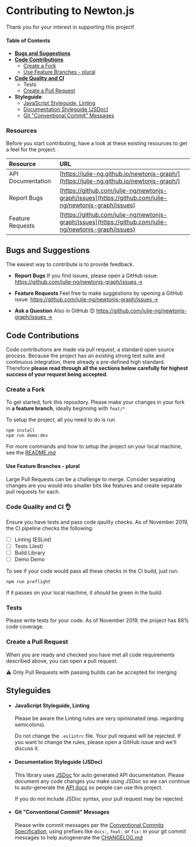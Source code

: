 
# Contributing to Newton.js

Thank you for your interest in supporting this project!

#### Table of Contents

- **[Bugs and Suggestions](#bugs-and-suggestions)**
- **[Code Contributions](#code-contributions)**
	- [Create a Fork](#create-a-fork)
	- [Use Feature Branches - plural](#use-feature-branches---plural)
- **[Code Quality and CI](#code-quality-and-ci)**
	- Tests
	- [Create a Pull Request](#create-a-pull-request)
- **Styleguide**
	- [JavaScript Styleguide, Linting](#javascript-styleguide-linting)
	- [Documentation Styleguide (JSDoc)](#documentation-styleguide-jsdoc)
	- [Git "Conventional Commit" Messages](#git-conventional-commit-messages)

### Resources

Before you start contributing, have a look at these existing resources to get a feel for the project.

| Resource | URL |
|:--|:--|
| API Documentation | [https://julie-ng.github.io/newtonjs-graph/](https://julie-ng.github.io/newtonjs-graph/) |
| Report Bugs | [https://github.com/julie-ng/newtonjs-graph/issues](https://github.com/julie-ng/newtonjs-graph/issues) |
| Feature Requests | [https://github.com/julie-ng/newtonjs-graph/issues](https://github.com/julie-ng/newtonjs-graph/issues) |

## Bugs and Suggestions

The easiest way to contribute is to provide feedback.

* **Report Bugs**
	If you find issues, please open a GitHub issue:
[https://github.com/julie-ng/newtonjs-graph/issues &rarr;](https://github.com/julie-ng/newtonjs-graph/issues)

* **Feature Requests**
	Feel free to make suggestions by opening a GitHub issue:
	[https://github.com/julie-ng/newtonjs-graph/issues &rarr;](https://github.com/julie-ng/newtonjs-graph/issues)

* **Ask a Question**
	Also in GitHub 😊
	[https://github.com/julie-ng/newtonjs-graph/issues &rarr;](https://github.com/julie-ng/newtonjs-graph/issues)

## Code Contributions

Code contributions are made via pull request, a standard open source process. Because the project has an existing strong test suite and continuous integration, there already a pre-defined high standard. Therefore **please read through all the sections below carefully for highest success of your request being accepted.**

### Create a Fork

To get started, fork this repository. Please make your changes in your fork in **a feature branch**, ideally beginning with `feat/*`

To setup the project, all you need to do is run

```
npm install
npm run demo:dev
```

For more commands and how to setup the project on your local machine, see the [README.md](./README.md)

#### Use Feature Branches - plural

Large Pull Requests can be a challenge to merge. Consider separating changes are you would into smaller bits like features and create separate pull requests for each.

### Code Quality and CI 👌

Ensure you have tests and pass code qaulity checks. As of November 2019, the CI pipeline checks the following:

- [ ] Linting (ESLint)
- [ ] Tests (Jest)
- [ ] Build Library
- [ ] Demo Demo

To see if your code would pass all these checks in the CI build, just run:

```
npm run preflight
```

If it passes on your local machine, it _should_ be green in the build.

### Tests

Please write tests for your code. As of November 2019, the project has 88% code coverage.

### Create a Pull Request

When you are ready and checked you have met all code requirements described above, you can open a pull request.

⚠️ Only Pull Requests with passing builds can be accepted for merging

## Styleguides

- #### JavaScript Styleguide, Linting
	Please be aware the Linting rules are very opinionated (esp. regarding semicolons).

	Do not change the `.eslintrc` file. Your pull request will be rejected. If you want to change the rules, please open a GitHub issue and we'll discuss it.

- #### Documentation Styleguide (JSDoc)
	This library uses [JSDoc](https://jsdoc.app/) for auto generated API documentation. Please document any code changes you make using JSDoc so we can continue to auto-generate the [API docs](https://julie-ng.github.io/newtonjs-graph/) so people can use this project.

	If you do not include JSDoc syntax, your pull request may be rejected.

- #### Git "Conventional Commit" Messages
	Please write commit messages per the [Conventional Commits Specification](https://www.conventionalcommits.org/en/v1.0.0/), using prefixes like `docs:`, `feat:` or `fix:` in your git commit messages to help autogenerate the [CHANGELOG.md](./CHANGELOG.md)